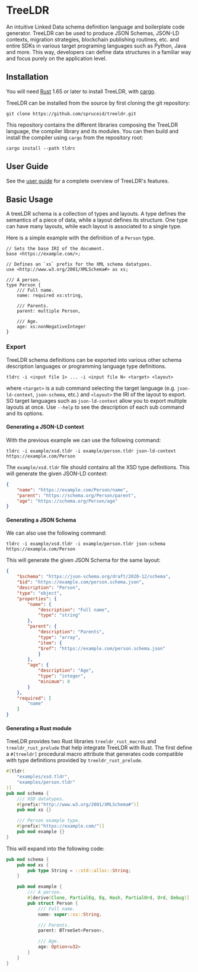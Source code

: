 # TreeLDR

An intuitive Linked Data schema definition language and boilerplate code generator.
TreeLDR can be used to produce JSON Schemas, JSON-LD contexts, migration strategies, blockchain publishing routines, etc.
and entire SDKs in various target programing languages such as Python, Java and more.
This way, developers can define data structures in a familiar way and focus purely on the application level.

## Installation

You will need [Rust](https://rust-lang.org) 1.65 or later
to install TreeLDR, with [cargo](https://doc.rust-lang.org/cargo/).

TreeLDR can be installed from the source by first cloning
the git repository:
```
git clone https://github.com/spruceid/treeldr.git
```

This repository contains the different libraries composing
the TreeLDR language, the compiler library and its modules.
You can then build and install the compiler using `cargo`
from the repository root:
```
cargo install --path tldrc
```

## User Guide

See the [user guide](https://www.spruceid.dev) for a complete overview
of TreeLDR's features.

## Basic Usage

A treeLDR schema is a collection of types and layouts.
A type defines the semantics of a piece of data,
while a layout defines its structure.
One type can have many layouts,
while each layout is associated to a single type.

Here is a simple example
with the definition of a `Person` type.
```tldr
// Sets the base IRI of the document.
base <https://example.com/>;

// Defines an `xs` prefix for the XML schema datatypes.
use <http://www.w3.org/2001/XMLSchema#> as xs;

/// A person.
type Person {
	/// Full name.
	name: required xs:string,

	/// Parents.
	parent: multiple Person,

	/// Age.
	age: xs:nonNegativeInteger
}
```

### Export

TreeLDR schema definitions can be exported into various
other schema description languages or programming language type
definitions.

```
tldrc -i <input file 1> ... -i <input file N> <target> <layout>
```
where `<target>` is a sub command selecting the target language
(e.g. `json-ld-context`, `json-schema`, etc.)
and `<layout>` the IRI of the layout to export.
SO target languages such as `json-ld-context` allow you to export
multiple layouts at once.
Use `--help` to see the description of each sub command and its options.

#### Generating a JSON-LD context

With the previous example
we can use the following command:
```
tldrc -i example/xsd.tldr -i example/person.tldr json-ld-context https://example.com/Person
```
The `example/xsd.tldr` file should contains all the XSD type definitions.
This will generate the given JSON-LD context:
```json
{
	"name": "https://example.com/Person/name",
	"parent": "https://schema.org/Person/parent",
	"age": "https://schema.org/Person/age"
}
```

#### Generating a JSON Schema

We can also use the following command:
```
tldrc -i example/xsd.tldr -i example/person.tldr json-schema https://example.com/Person
```
This will generate the given JSON Schema for the same layout:
```json
{
	"$schema": "https://json-schema.org/draft/2020-12/schema",
	"$id": "https://example.com/person.schema.json",
	"description": "Person",
	"type": "object",
	"properties": {
		"name": {
			"description": "Full name",
			"type": "string"
		},
		"parent": {
			"description": "Parents",
			"type": "array",
			"item": {
			"$ref": "https://example.com/person.schema.json"
			}
		},
		"age": {
			"description": "Age",
			"type": "integer",
			"minimum": 0
		}
	},
	"required": [
		"name"
	]
}
```

#### Generating a Rust module

TreeLDR provides two Rust libraries
`treeldr_rust_macros` and `treeldr_rust_prelude` that
help integrate TreeLDR with Rust.
The first define a `#[treeldr]` procedural macro attribute
that generates code compatible with type definitions
provided by `treeldr_rust_prelude`.

```rust
#[tldr(
	"examples/xsd.tldr",
	"examples/person.tldr"
)]
pub mod schema {
	/// XSD datatypes.
	#[prefix("http://www.w3.org/2001/XMLSchema#")]
	pub mod xs {}

	/// Person example type.
	#[prefix("https://example.com/")]
	pub mod example {}
}
```

This will expand into the following code:
```rust
pub mod schema {
	pub mod xs {
		pub type String = ::std::alloc::String;
	}

	pub mod example {
		/// A person.
		#[derive(Clone, PartialEq, Eq, Hash, PartialOrd, Ord, Debug)]
		pub struct Person {
			/// Full name.
			name: super::xs::String,

			/// Parents.
			parent: BTreeSet<Person>,

			/// Age.
			age: Option<u32>
		}
	}
}
```